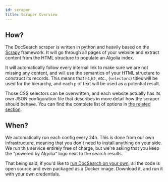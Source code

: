 ```yaml
---
id: scraper
title: Scraper Overview
---
```


## How?

The DocSearch scraper is written in python and heavily based on the [Scrapy][1]
framework. It will go through all pages of your website and extract content from
the HTML structure to populate an Algolia index.

It will automatically follow every internal link to make sure we are not
missing any content, and will use the semantics of your HTML structure to
construct its records. This means that `h1`,`h2`, etc., (`selectors`) titles
will be used for the hierarchy, and each `p` of text will be used as a potential
result.

Those CSS selectors can be overwritten, and each website actually has its own
JSON configuration file that describes in more detail how the scraper should
behave. You can find the complete list of options in [the related section][2].

## When?

We automatically run each config every 24h. This is done from our own
infrastructure, meaning that you don't need to install anything on your side. We
run this service entirely free of charge, but we're asking that you keep the
"powered by Algolia" logo next to the search results.

That being said, if you'd like to [run DocSearch on your own][3], all the code
is open source and even packaged as a Docker image. Download it, and run it with
your own credentials.

[1]: https://scrapy.org/
[2]: config-file.md
[3]: run-your-own.md
